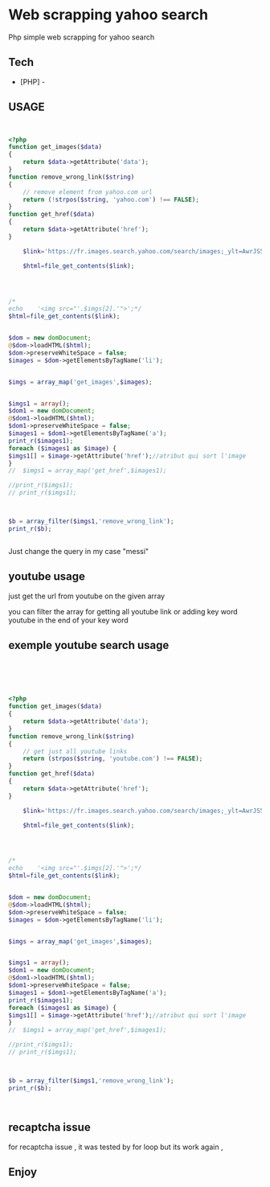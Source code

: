 # Web scrapping yahoo search




Php simple web scrapping for yahoo search


## Tech



- [PHP] -


## USAGE



```php


<?php
function get_images($data)
{
    return $data->getAttribute('data');
}
function remove_wrong_link($string)
{
    // remove element from yahoo.com url
    return (!strpos($string, 'yahoo.com') !== FALSE);
}
function get_href($data)
{
    return $data->getAttribute('href');
}

    $link='https://fr.images.search.yahoo.com/search/images;_ylt=AwrJS5dMFghcBh4AgWpjAQx.;_ylu=X3oDMTE0aDRlcHI2BGNvbG8DaXIyBHBvcwMxBHZ0aWQDQjY1NjlfMQRzZWMDcGl2cw--?p='.urlencode('messi').'&fr2=piv-web&fr=yfp-t-905-s';

    $html=file_get_contents($link);




/*
echo 	'<img src="'.$imgs[2].'">';*/
$html=file_get_contents($link);


$dom = new domDocument;
@$dom->loadHTML($html);
$dom->preserveWhiteSpace = false;
$images = $dom->getElementsByTagName('li');


$imgs = array_map('get_images',$images);


$imgs1 = array();
$dom1 = new domDocument;
@$dom1->loadHTML($html);
$dom1->preserveWhiteSpace = false;
$images1 = $dom1->getElementsByTagName('a');
print_r($images1);
foreach ($images1 as $image) {
$imgs1[] = $image->getAttribute('href');//atribut qui sort l'image
}
//  $imgs1 = array_map('get_href',$images1);

//print_r($imgs1);
// print_r($imgs1);



$b = array_filter($imgs1,'remove_wrong_link');
print_r($b);



```
Just change the query in my case "messi"

## youtube usage
just get the url from youtube on the given array

you can filter the array for getting all youtube link or adding key word youtube in the end of your key word 


## exemple youtube search usage
```php





<?php
function get_images($data)
{
    return $data->getAttribute('data');
}
function remove_wrong_link($string)
{
    // get just all youtube links
    return (strpos($string, 'youtube.com') !== FALSE);
}
function get_href($data)
{
    return $data->getAttribute('href');
}

    $link='https://fr.images.search.yahoo.com/search/images;_ylt=AwrJS5dMFghcBh4AgWpjAQx.;_ylu=X3oDMTE0aDRlcHI2BGNvbG8DaXIyBHBvcwMxBHZ0aWQDQjY1NjlfMQRzZWMDcGl2cw--?p='.urlencode('bruno mars youtube').'&fr2=piv-web&fr=yfp-t-905-s';

    $html=file_get_contents($link);




/*
echo 	'<img src="'.$imgs[2].'">';*/
$html=file_get_contents($link);


$dom = new domDocument;
@$dom->loadHTML($html);
$dom->preserveWhiteSpace = false;
$images = $dom->getElementsByTagName('li');


$imgs = array_map('get_images',$images);


$imgs1 = array();
$dom1 = new domDocument;
@$dom1->loadHTML($html);
$dom1->preserveWhiteSpace = false;
$images1 = $dom1->getElementsByTagName('a');
print_r($images1);
foreach ($images1 as $image) {
$imgs1[] = $image->getAttribute('href');//atribut qui sort l'image
}
//  $imgs1 = array_map('get_href',$images1);

//print_r($imgs1);
// print_r($imgs1);



$b = array_filter($imgs1,'remove_wrong_link');
print_r($b);




```
## recaptcha issue

for recaptcha issue , it was tested by for loop but its work again , 

## Enjoy
